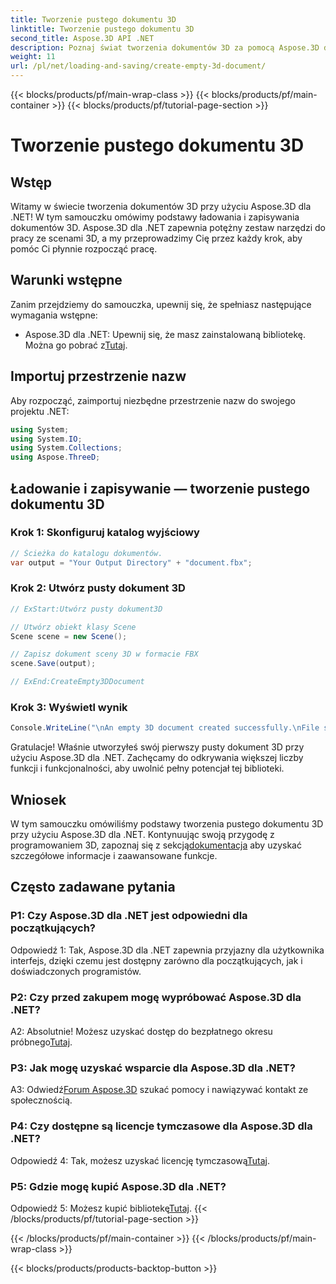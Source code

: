 ```yaml
---
title: Tworzenie pustego dokumentu 3D
linktitle: Tworzenie pustego dokumentu 3D
second_title: Aspose.3D API .NET
description: Poznaj świat tworzenia dokumentów 3D za pomocą Aspose.3D dla .NET. Twórz, edytuj i zapisuj wspaniałe sceny 3D bez wysiłku.
weight: 11
url: /pl/net/loading-and-saving/create-empty-3d-document/
---
```


{{< blocks/products/pf/main-wrap-class >}}
{{< blocks/products/pf/main-container >}}
{{< blocks/products/pf/tutorial-page-section >}}

# Tworzenie pustego dokumentu 3D

## Wstęp

Witamy w świecie tworzenia dokumentów 3D przy użyciu Aspose.3D dla .NET! W tym samouczku omówimy podstawy ładowania i zapisywania dokumentów 3D. Aspose.3D dla .NET zapewnia potężny zestaw narzędzi do pracy ze scenami 3D, a my przeprowadzimy Cię przez każdy krok, aby pomóc Ci płynnie rozpocząć pracę.

## Warunki wstępne

Zanim przejdziemy do samouczka, upewnij się, że spełniasz następujące wymagania wstępne:

-  Aspose.3D dla .NET: Upewnij się, że masz zainstalowaną bibliotekę. Można go pobrać z[Tutaj](https://releases.aspose.com/3d/net/).

## Importuj przestrzenie nazw

Aby rozpocząć, zaimportuj niezbędne przestrzenie nazw do swojego projektu .NET:

```csharp
using System;
using System.IO;
using System.Collections;
using Aspose.ThreeD;
```

## Ładowanie i zapisywanie — tworzenie pustego dokumentu 3D

### Krok 1: Skonfiguruj katalog wyjściowy

```csharp
// Ścieżka do katalogu dokumentów.
var output = "Your Output Directory" + "document.fbx";
```

### Krok 2: Utwórz pusty dokument 3D

```csharp
// ExStart:Utwórz pusty dokument3D

// Utwórz obiekt klasy Scene
Scene scene = new Scene();

// Zapisz dokument sceny 3D w formacie FBX
scene.Save(output);

// ExEnd:CreateEmpty3DDocument
```

### Krok 3: Wyświetl wynik

```csharp
Console.WriteLine("\nAn empty 3D document created successfully.\nFile saved at " + output);
```

Gratulacje! Właśnie utworzyłeś swój pierwszy pusty dokument 3D przy użyciu Aspose.3D dla .NET. Zachęcamy do odkrywania większej liczby funkcji i funkcjonalności, aby uwolnić pełny potencjał tej biblioteki.

## Wniosek

 W tym samouczku omówiliśmy podstawy tworzenia pustego dokumentu 3D przy użyciu Aspose.3D dla .NET. Kontynuując swoją przygodę z programowaniem 3D, zapoznaj się z sekcją[dokumentacja](https://reference.aspose.com/3d/net/) aby uzyskać szczegółowe informacje i zaawansowane funkcje.

## Często zadawane pytania

### P1: Czy Aspose.3D dla .NET jest odpowiedni dla początkujących?

Odpowiedź 1: Tak, Aspose.3D dla .NET zapewnia przyjazny dla użytkownika interfejs, dzięki czemu jest dostępny zarówno dla początkujących, jak i doświadczonych programistów.

### P2: Czy przed zakupem mogę wypróbować Aspose.3D dla .NET?

 A2: Absolutnie! Możesz uzyskać dostęp do bezpłatnego okresu próbnego[Tutaj](https://releases.aspose.com/).

### P3: Jak mogę uzyskać wsparcie dla Aspose.3D dla .NET?

 A3: Odwiedź[Forum Aspose.3D](https://forum.aspose.com/c/3d/18) szukać pomocy i nawiązywać kontakt ze społecznością.

### P4: Czy dostępne są licencje tymczasowe dla Aspose.3D dla .NET?

 Odpowiedź 4: Tak, możesz uzyskać licencję tymczasową[Tutaj](https://purchase.aspose.com/temporary-license/).

### P5: Gdzie mogę kupić Aspose.3D dla .NET?

 Odpowiedź 5: Możesz kupić bibliotekę[Tutaj](https://purchase.aspose.com/buy).
{{< /blocks/products/pf/tutorial-page-section >}}

{{< /blocks/products/pf/main-container >}}
{{< /blocks/products/pf/main-wrap-class >}}

{{< blocks/products/products-backtop-button >}}
